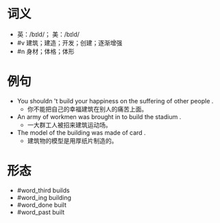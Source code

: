 # 词义
- 英：/bɪld/； 美：/bɪld/
- #v 建筑；建造；开发；创建；逐渐增强
- #n 身材；体格；体形
# 例句
- You shouldn 't build your happiness on the suffering of other people .
	- 你不能把自己的幸福建筑在别人的痛苦上面。
- An army of workmen was brought in to build the stadium .
	- 一大群工人被招来建筑运动场。
- The model of the building was made of card .
	- 建筑物的模型是用厚纸片制造的。
# 形态
- #word_third builds
- #word_ing building
- #word_done built
- #word_past built
